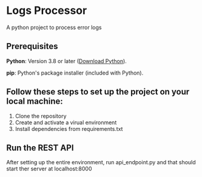 
# Logs Processor

A python project to process error logs

## Prerequisites

**Python**: Version 3.8 or later ([Download Python](https://www.python.org/downloads/)).

**pip**: Python's package installer (included with Python).

## Follow these steps to set up the project on your local machine:
1. Clone the repository 
2. Create and activate a virual environment
3. Install dependencies from requirements.txt

## Run the REST API
After setting up the entire environment, run api_endpoint.py and that should start ther server at localhost:8000